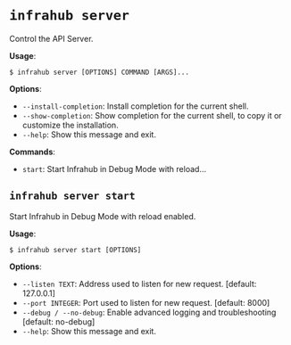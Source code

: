# `infrahub server`

Control the API Server.

**Usage**:

```console
$ infrahub server [OPTIONS] COMMAND [ARGS]...
```

**Options**:

* `--install-completion`: Install completion for the current shell.
* `--show-completion`: Show completion for the current shell, to copy it or customize the installation.
* `--help`: Show this message and exit.

**Commands**:

* `start`: Start Infrahub in Debug Mode with reload...

## `infrahub server start`

Start Infrahub in Debug Mode with reload enabled.

**Usage**:

```console
$ infrahub server start [OPTIONS]
```

**Options**:

* `--listen TEXT`: Address used to listen for new request.  [default: 127.0.0.1]
* `--port INTEGER`: Port used to listen for new request.  [default: 8000]
* `--debug / --no-debug`: Enable advanced logging and troubleshooting  [default: no-debug]
* `--help`: Show this message and exit.
